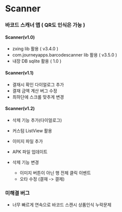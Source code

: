 # Scanner

### 바코드 스캐너 앱 ( QR도 인식은 가능 )

#### Scanner(v1.0)
- zxing lib 활용 ( v3.4.0 )
- com.journeyapps.barcodescanner lib 활용 ( v3.5.0 )
- 내장 DB sqlite 활용 ( 1.0 )

#### Scanner(v1.1)
- 결재시 확인 다이얼로그 추가
- 결재 금액 계산 버그 수정
- 최하단에 스크롤 맞추게 변경

#### Scanner(v1.2)
- 삭제 기능 추가(다이얼로그)
- 커스텀 ListView 활용
- 이미지 파일 추가
- APK 파일 업데이트

- 삭제 기능 변경
  - 이미지 버튼이 아닌 행 전체 클릭 이벤트
  - 오타 수정 (결재 -> 결제)

### 미해결 버그
- 너무 빠르게 연속으로 바코드 스캔시 상품인식 누락문제
